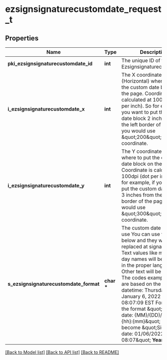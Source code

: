 # ezsignsignaturecustomdate_request_t

## Properties
Name | Type | Description | Notes
------------ | ------------- | ------------- | -------------
**pki_ezsignsignaturecustomdate_id** | **int** | The unique ID of the Ezsignsignaturecustomdate | [optional] 
**i_ezsignsignaturecustomdate_x** | **int** | The X coordinate (Horizontal) where to put the custom date block on the page.  Coordinate is calculated at 100dpi (dot per inch). So for example, if you want to put the custom date block 2 inches from the left border of the page, you would use \&quot;200\&quot; for the X coordinate. | 
**i_ezsignsignaturecustomdate_y** | **int** | The Y coordinate (Vertical) where to put the custom date block on the page.  Coordinate is calculated at 100dpi (dot per inch). So for example, if you want to put the custom date block 3 inches from the top border of the page, you would use \&quot;300\&quot; for the Y coordinate. | 
**s_ezsignsignaturecustomdate_format** | **char \*** | The custom date format to use  You can use the codes below and they will be replaced at signature time. Text values like month and day names will be rendered in the proper language. Other text will be left as-is.  The codes examples below are based on the following datetime: Thursday, January 6, 2022 at 08:07:09 EST  For example, the format \&quot;Signature date: {MM}/{DD}/{YYYY} {hh}:{mm}\&quot; would become \&quot;Signature date: 01/06/2022 08:07\&quot;  **Year**  | Code | Example | | - | - | | {YYYY} | 2022 |  **Month**  | Code | Example | | - | - | | {MonthCapitalize} | Janvier | | {Month} | janvier | | {MM} | 01 | | {M} | 1 |  **Day**  | Code | Example | | - | - | | {DayCapitalize} | Jeudi | | {Day} | jeudi | | {DD} | 06 | | {D} | 6 |  **Hour**  | Code | Example | | - | - | | {hh} | 08 |  **Minute**  | Code | Example | | - | - | | {mm} | 07 |  **Second**  | Code | Example | | - | - | | {ss} | 09 |        **Timezone**  | Code | Example | | - | - | | {Z} | EST |       **Time**  | Code | Example | | - | - | | {Time} | 08:07:09 |   | {TimeZ} | 08:07:09 EST |     **Date**  | Code | Example | | - | - | | {Date} | 2022-01-06 |   | {DateText} | 1er Janvier 2022 |  **Full**  | Code | Example | | - | - | | {DateTime} | 2022-01-06 08:07:09 |   | {DateTimeZ} | 2022-01-06 08:07:09 EST |  | 

[[Back to Model list]](../README.md#documentation-for-models) [[Back to API list]](../README.md#documentation-for-api-endpoints) [[Back to README]](../README.md)


